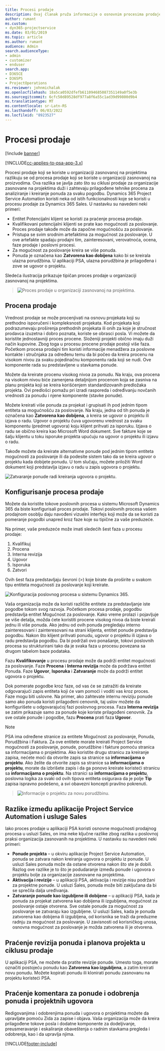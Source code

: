 ```yaml
---
title: Procesi prodaje
description: Ovaj članak pruža informacije o osnovnim procesima prodaje.
author: rumant
ms.custom:
- dyn365-projectservice
ms.date: 03/01/2019
ms.topic: article
ms.author: rumant
audience: Admin
search.audienceType:
- admin
- customizer
- enduser
search.app:
- D365CE
- D365PS
- ProjectOperations
ms.reviewer: johnmichalak
ms.openlocfilehash: 18a5ca0592dfefb611094685087351149a0f5e3b
ms.sourcegitcommit: 6cfc50d89528df977a8f6a55c1ad39d99800d9b4
ms.translationtype: MT
ms.contentlocale: sr-Latn-RS
ms.lasthandoff: 06/03/2022
ms.locfileid: "8923527"
---
```

# <a name="sales-processes"></a>Procesi prodaje

[!include [banner](../includes/psa-now-project-operations.md)]

[!INCLUDE[cc-applies-to-psa-app-3.x](../includes/cc-applies-to-psa-app-3x.md)]

Procesi prodaje koji se koriste u organizaciji zasnovanoj na projektima razlikuju se od procesa prodaje koji se koriste u organizaciji zasnovanoj na proizvodima. Ova razlika se javlja zato što su ciklusi prodaje za organizacije zasnovane na projektima duži i zahtevaju prilagođene tehnike procena za analiziranje i kreiranje ponuda za svaku pogodbu. Dynamics 365 Project Service Automation koristi neka od istih funkcionalnosti koje se koristi u procesu prodaje za Dynamics 365 Sales. U nastavku su navedeni neki primeri:

- Entitet Potencijalni klijent se koristi za praćenje procesa prodaje.
- Kvalifikovani potencijalni klijenti se prate kao mogućnosti za poslovanje. Proces prodaje takođe može da započne mogućnošću za poslovanje.
- Pristupa se svim srodnim artefaktima za mogućnost za poslovanje. U ove artefakte spadaju prodajni tim, zainteresovani, verovatnoća, ocena, faze prodaje i poslovni procesi.
- Za mogućnost za poslovanje kreira se više ponuda.
- Ponuda je označena kao **Zatvorena kao dobijena** kako bi se kreirala ulazna porudžbina. U aplikaciji PSA, ulazna porudžbina je prilagođena i zove se ugovor o projektu.

Sledeća ilustracija prikazuje tipičan proces prodaje u organizaciji zasnovanoj na projektima.

> ![Proces prodaje u organizaciji zasnovanoj na projektima.](media/basic-guide-1.png)

## <a name="estimating-a-sale"></a>Procena prodaje
Vrednost prodaje se može procenjivati na osnovu projekata koji su prethodno isporučeni i kompleksnosti projekata. Kod projekata koji podrazumevaju proširenja prethodnih projekata ili onih za koje je stručnost prodavca izuzetna i dobro poznata, koriste se obrasci posla. Vi možete da koristite jednostavniji proces procene. Složeniji projekti obično imaju duži način kupovine. Zbog toga u procesu procene prodaje postoji više faza. Početkom procesa prodajni tim koristi informacije menadžera za poslovne kontakte i stručnjaka za određenu temu da bi počeo da kreira procenu na visokom nivou za svaku pojedinačnu komponentu rada koji se nudi. Ove komponente rada su predstavljene u stavkama ponude. 

Možete da kreirate procenu visokog nivoa za ponudu. Na kraju, ova procena na visokom nivou biće zamenjena detaljnijom procenom koja se zasniva na planu projekta koji se kreira korišćenjem standardizovanih predložaka projekta. Ovi predlošci pomažu pri izradi rasporeda i određivanju novčanih vrednosti za ponudu i njene komponente (stavke ponude). 

Možete kreirati više ponuda za projekat i grupisati ih pod jednim tipom entiteta sa mogućnošću za poslovanje. Na kraju, jedna od tih ponuda je označena kao **Zatvorena kao dobijena**, a kreira se ugovor o projektu ili izjava o radu. Ugovor o projektu čuva ugovorenu vrednost za svaku komponentu (predmet ugovora) koju klijent prihvati za isporuku. Izjava o radu se obično kreira kao Microsoft Word dokument. Sve fakture koje se šalju klijentu u toku isporuke projekta upućuju na ugovor o projektu ili izjavu o radu.

Takođe možete da kreirate alternativne ponude pod jednim tipom entiteta mogućnosti za poslovanje ili da podesite sistem tako da se kreira ugovor o projektu kada dobijete ponudu. U tom slučaju, možete priložiti Word dokument koji predstavlja izjavu o radu u zapis ugovora o projektu.

![Zatvaranje ponude radi kreiranja ugovora o projektu.](media/basic-guide-2.png)

## <a name="configuring-the-sales-process"></a>Konfigurisanje procesa prodaje
Možete da koristite tokove poslovnih procesa u sistemu Microsoft Dynamics 365 da biste konfigurisali proces prodaje. Tokovi poslovnih procesa vašem prodajnom osoblju daju navođeni vizuelni interfejs koji može da se koristi za pomeranje pogodbi unapred kroz faze koje su tipične za vaše preduzeće.

Na primer, vaše preduzeće može imati sledećih šest faza u procesu prodaje:

1. Kvalifikuj
2. Procena
3. Interna revizija
4. Ugovor
5. Isporuka
6. Zatvori

Ovih šest faza predstavljaju ševroni (\>) koje birate da proširite u svakom tipu entiteta mogućnosti za poslovanje koji kreirate.

![Konfiguracija poslovnog procesa u sistemu Dynamics 365.](media/basic-guide-3.png)
 
Vaša organizacija može da koristi različite entitete za predstavljanje iste pogodbe tokom svog razvoja. Početkom procesa prodaje, pogodbu predstavlja entitet Mogućnost za poslovanje. Kako vreme prolazi i pojavljuje se više detalja, možda ćete koristiti procene visokog nivoa da biste kreirali jednu ili više ponuda. Ako jednu od ovih ponuda pregledaju interno zainteresovani i zainteresovani na strani klijenta, entitet ponude predstavlja pogodbu. Nakon što klijent prihvati ponudu, ugovor o projektu ili izjava o radu predstavlja pogodbu. Da bi podržali ovo ponašanje, tokovi poslovnih procesa su strukturirani tako da je svaka faza u procesu povezana sa drugom tabelom baze podataka.

Fazu **Kvalifikovanje** u procesu prodaje može da podrži entitet mogućnosti za poslovanje. Faze **Procena** i **Interna revizija** može da podržava entitet Ponuda. Faze **Ugovor**, **Isporuka** i **Zatvaranje** može da podrži entitet ugovora o projektu.

Dok pomerate pogodbe kroz faze, od vas će se zatražiti da kreirate odgovarajući zapis entiteta koji će vam pomoći i voditi vas kroz proces. Faze mogu biti uslovne. Na primer, ako zahtevate internu reviziju ponude samo ako ponuda koristi prilagođeni cenovnik, taj uslov možete da konfigurišete u odgovarajućoj fazi poslovnog procesa. Faza **Interna revizija** se zatim prikazuje samo za ponude koje koriste prilagođeni cenovnik. Za sve ostale ponude i pogodbe, fazu **Procena** prati faza **Ugovor**.

> [!NOTE]
> PSA ima određene stranice za entitete Mogućnost za poslovanje, Ponuda, Porudžbina i Faktura. Za ove entitete morate kreirati Project Service mogućnosti za poslovanje, ponude, porudžbine i fakture pomoću stranica sa informacijama o projektima. Ako koristite drugu stranicu za kreiranje zapisa, nećete moći da otvorite zapis sa stranice sa **informacijama o projektu**. Ako želite da otvorite zapis sa stranice sa **informacijama o projektu**, morate da izbrišete zapis i da ga ponovo kreirate koristeći stranicu sa **informacijama o projektu**. Na stranici sa **informacijama o projektu**, poslovna logika za svaki od ovih tipova entiteta osigurava da je polje **Tip** zapisa ispravno podešeno, a svi obavezni koncepti pravilno pokrenuti.

> ![Informacije o projektu za novu porudžbinu.](media/basic-guide-4.png)
 
## <a name="differences-between-project-service-automation-and-sales"></a>Razlike između aplikacije Project Service Automation i usluge Sales
Iako proces prodaje u aplikaciji PSA koristi osnovne mogućnosti prodajnog procesa u usluzi Sales, on ima neke ključne razlike zbog razlika u poslovnoj praksi organizacija zasnovanih na projektima. U nastavku su navedeni neki primeri:

- **Ponude projekta** – u okviru aplikacije Project Service Automation, ponuda se zatvara nakon kreiranja ugovora o projektu iz ponude. U usluzi Sales ponuda može da ostane otvorena nakon što ste je dobili. Razlog ove razlike je to što je podudaranje između ponude i ugovora o projektu bolje za organizacije zasnovane na projektima. 
- **Aktivacija i revizije** – u aplikaciji PSA, aktivacija i revizije nisu podržani za projektne ponude. U usluzi Sales, ponuda može biti zaključana da bi se sprečila dalja uređivanja.
- **Zatvaranje ponude kao izgubljene ili dobijene** – u aplikaciji PSA, kada je ponuda za projekat zatvorena kao dobijena ili izgubljena, mogućnost za poslovanje ostaje otvorena. Sve ostale ponude za mogućnost za poslovanje se zatvaraju kao izgubljene. U usluzi Sales, kada je ponuda zatvorena kao dobijena ili izgubljena, od korisnika se traži da preduzme radnju za mogućnost za poslovanje. U zavisnosti od korisničkog unosa, osnovna mogućnost za poslovanje je možda zatvorena ili je otvorena.

## <a name="tracking-revisions-to-quotes-and-project-plans-in-the-sales-cycle"></a>Praćenje revizija ponuda i planova projekta u ciklusu prodaje
U aplikaciji PSA, ne možete da pratite revizije ponude. Umesto toga, morate označiti postojeću ponudu kao **Zatvorena kao izgubljena**, a zatim kreirati novu ponudu. Možete kopirati ponudu ili klonirati ponudu zasnovanu na projektu koristeći PSA.

## <a name="tracking-comments-and-approvals-of-quotes-and-project-contracts"></a>Praćenje komentara za ponude i odobrenja ponuda i projektnih ugovora
Redigovanjima i odobrenjima ponuda i ugovora o projektima možete da upravljate pomoću Zida za zapise i objava. Vaša organizacija može da kreira prilagođene tokove posla i dodatne komponente za dodeljivanje, preusmeravanje i eskaliranje obaveštenja o radnim stavkama pregleda i odobrenja, kao i da upravlja njima.


[!INCLUDE[footer-include](../includes/footer-banner.md)]
